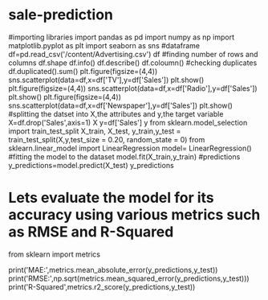 # sale-prediction
#importing libraries
import pandas as pd
import numpy as np
import matplotlib.pyplot as plt
import seaborn as sns
#dataframe
df=pd.read_csv('/content/Advertising.csv')
df
#finding number of rows and columns
df.shape
df.info()
df.describe()
df.coloumn()
#checking duplicates
df.duplicated().sum()
plt.figure(figsize=(4,4))
sns.scatterplot(data=df,x=df['TV'],y=df['Sales'])
plt.show()
plt.figure(figsize=(4,4))
sns.scatterplot(data=df,x=df['Radio'],y=df['Sales'])
plt.show()
plt.figure(figsize=(4,4))
sns.scatterplot(data=df,x=df['Newspaper'],y=df['Sales'])
plt.show()
#splitting the datset into X,the attributes and y,the target variable
X=df.drop('Sales',axis=1)
X
y=df['Sales']
y
from sklearn.model_selection import train_test_split
X_train, X_test, y_train,y_test = train_test_split(X,y,test_size = 0.20, random_state = 0)
from sklearn.linear_model import LinearRegression
model= LinearRegression()
#fitting the model to the dataset
model.fit(X_train,y_train)
#predictions
y_predictions=model.predict(X_test)
y_predictions
# Lets evaluate the model for its accuracy using various metrics such as RMSE and R-Squared
from sklearn import metrics

print('MAE:',metrics.mean_absolute_error(y_predictions,y_test))
print('RMSE:',np.sqrt(metrics.mean_squared_error(y_predictions,y_test)))
print('R-Squared',metrics.r2_score(y_predictions,y_test))
